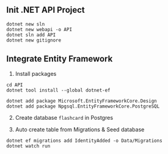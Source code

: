## Init .NET API Project

```
dotnet new sln
dotnet new webapi -o API
dotnet sln add API
dotnet new gitignore
```

## Integrate Entity Framework

1. Install packages

```
cd API
dotnet tool install --global dotnet-ef

dotnet add package Microsoft.EntityFrameworkCore.Design
dotnet add package Npgsql.EntityFrameworkCore.PostgreSQL
```

2. Create database `flashcard` in Postgres

3. Auto create table from Migrations & Seed database

```
dotnet ef migrations add IdentityAdded -o Data/Migrations
dotnet watch run
```
